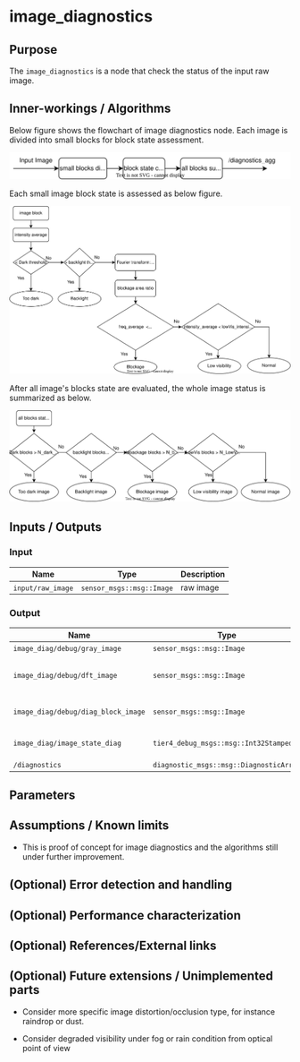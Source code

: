 # image_diagnostics

## Purpose

The `image_diagnostics` is a node that check the status of the input raw image.

## Inner-workings / Algorithms

Below figure shows the flowchart of image diagnostics node. Each image is divided into small blocks for block state assessment.

![image diagnostics flowchar ](./image/image_diagnostics_overview.svg)

Each small image block state is assessed as below figure.

![block status decision tree ](./image/block_state_decision.svg)

After all image's blocks state are evaluated, the whole image status is summarized as below.

![whole image state decision tree](./image/image_status_decision.svg)

## Inputs / Outputs

### Input

| Name              | Type                      | Description |
| ----------------- | ------------------------- | ----------- |
| `input/raw_image` | `sensor_msgs::msg::Image` | raw image   |

### Output

| Name                                | Type                                    | Description                           |
| ----------------------------------- | --------------------------------------- | ------------------------------------- |
| `image_diag/debug/gray_image`       | `sensor_msgs::msg::Image`               | gray image                            |
| `image_diag/debug/dft_image`        | `sensor_msgs::msg::Image`               | discrete Fourier transformation image |
| `image_diag/debug/diag_block_image` | `sensor_msgs::msg::Image`               | each block state colorization         |
| `image_diag/image_state_diag`       | `tier4_debug_msgs::msg::Int32Stamped`   | image diagnostics status value        |
| `/diagnostics`                      | `diagnostic_msgs::msg::DiagnosticArray` | diagnostics                           |

## Parameters

## Assumptions / Known limits

- This is proof of concept for image diagnostics and the algorithms still under further improvement.

## (Optional) Error detection and handling

## (Optional) Performance characterization

## (Optional) References/External links

## (Optional) Future extensions / Unimplemented parts

- Consider more specific image distortion/occlusion type, for instance raindrop or dust.

- Consider degraded visibility under fog or rain condition from optical point of view
